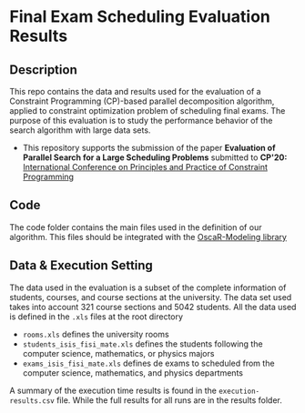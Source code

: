 # Final Exam Scheduling Evaluation Results

## Description
This repo contains the data and results used for the evaluation of a Constraint Programming (CP)-based parallel decomposition algorithm, applied to constraint optimization problem of scheduling final exams. The purpose of this evaluation is to study the performance behavior of the search algorithm with large data sets.

- This repository supports the submission of the paper **Evaluation of Parallel Search for a Large Scheduling Problems** submitted to **CP'20:** [International Conference on Principles and Practice of Constraint Programming](https://cp2020.a4cp.org)


## Code

The code folder contains the main files used in the definition of our algorithm.
This files should be integrated with the [OscaR-Modeling library](https://bitbucket.org/oscarlib/oscar/src/dev/)


## Data & Execution Setting

The data used in the evaluation is a subset of the complete information of students, courses, and course sections at the university. The data set used takes into account 321 course sections and 5042 students. All the data used is defined in the `.xls` files at the root directory
  - `rooms.xls` defines the university rooms
  - `students_isis_fisi_mate.xls` defines the students following the computer science, mathematics, or physics majors
  - `exams_isis_fisi_mate.xls` defines de exams to scheduled from the computer science, mathematics, and physics departments  

A summary of the execution time results is found in the `execution-results.csv` file. While the full results for all runs are in the results folder.
